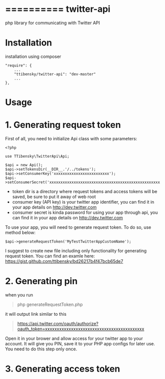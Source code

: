 ==========
twitter-api
==========

php library for communicating with Twitter API

# Installation

installation using composer


    "require": {
        ...
        "ttibensky/twitter-api": "dev-master"
        ...
    },
    

# Usage

# 1. Generating request token

First of all, you need to initialize Api class with some parameters:


    <?php

    use TTibensky\TwitterApi\Api;

    $api = new Api();
    $api->setTokensDir(__DIR__.'/../tokens');
    $api->setConsumerKey('xxxxxxxxxxxxxxxxxxxxxxxxx');
    $api->setConsumerSecret('xxxxxxxxxxxxxxxxxxxxxxxxxxxxxxxxxxxxxxxxxxxxxxxxxx');
    
    
- token dir is a directory where request tokens and access tokens will be saved, be sure to put it away of web root
- consumer key (API key) is your twitter app identifier, you can find it in your app details on http://dev.twitter.com
- consumer secret is kinda password for using your app through api, you can find it in your app details on http://dev.twitter.com

To use your app, you will need to generate request token. To do so, use method below:


    $api->generateRequestToken('MyTestTwitterAppCustomName');


I suggest to create new file including only functionality for generating request token.
You can find an examle here: https://gist.github.com/ttibensky/bd26217b4f47bcb65de7

# 2. Generating pin

when you run

> php generateRequestToken.php

it will output link similar to this

> https://api.twitter.com/oauth/authorize?oauth_token=xxxxxxxxxxxxxxxxxxxxxxxxxxxxxxxxxxxxxxxxxx

Open it in your brower and allow access for your twitter app to your account.
It will give you PIN, save it to your PHP app configs for later use.
You need to do this step only once.

# 3. Generating access token
